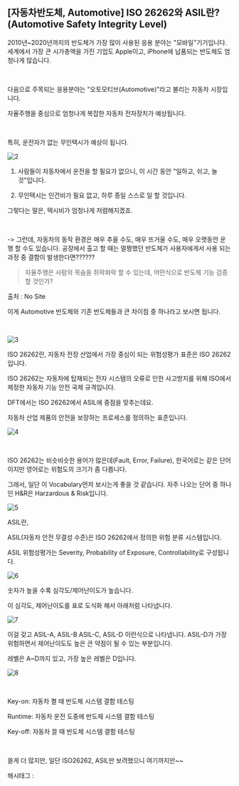 ## [자동차반도체, Automotive] ISO 26262와 ASIL란? (Automotive Safety Integrity Level)

2010년~2020년까지의 반도체가 가장 많이 사용된 응용 분야는 "모바일"기기입니다. 세계에서 가장 큰 시가총액을 가진 기업도 Apple이고, iPhone에 납품되는 반도체도 엄청나게 많습니다.

​

다음으로 주목되는 응용분야는 "오토모티브(Automotive)"라고 불리는 자동차 시장입니다.

자율주행을 중심으로 엄청나게 복잡한 자동차 전자장치가 예상됩니다.

​

특히, 운전자가 없는 무인택시가 예상이 됩니다.

![2](/asset/img/223313878255/2.png)

1) 사람들이 자동차에서 운전을 할 필요가 없으니, 이 시간 동안 "일하고, 쉬고, 놀 것"입니다.

2) 무인택시는 인건비가 필요 없고, 하루 종일 스스로 일 할 것입니다.

그렇다는 말은, 택시비가 엄청나게 저렴해지겠죠.

​

-> 그런데, 자동차의 동작 환경은 매우 추울 수도, 매우 뜨거울 수도, 매우 오랫동안 운행 할 수도 있습니다. 공장에서 출고 할 때는 멀쩡했던 반도체가 사용자에게서 사용 되는 과정 중 결함이 발생한다면??????

> 자율주행은 사람의 목숨을 쥐락펴락 할 수 있는데, 어떤식으로 반도체 기능 검증 할 것인가?

출처 : No Site

이게 Automotive 반도체와 기존 반도체들과 큰 차이점 중 하나라고 보시면 됩니다.

​

![3](/asset/img/223313878255/3.png)

ISO 26262란, 자동차 전장 산업에서 가장 중심이 되는 위험성평가 표준은 ISO 26262입니다.

ISO 26262는 자동차에 탑재되는 전자 시스템의 오류로 인한 사고방지를 위해 ISO에서 제정한 자동차 기능 안전 국제 규격입니다.

DFT에서는 ISO 26262에서 ASIL에 중점을 맞추는데요. 

자동차 산업 제품의 안전을 보장하는 프로세스를 정의하는 표준입니다.

![4](/asset/img/223313878255/4.png)

​

ISO 26262는 비슷비슷한 용어가 많은데(Fault, Error, Failure), 한국어로는 같은 단어이지만 영어로는 위험도의 크기가 좀 다릅니다.

그래서, 일단 이 Vocabulary먼저 보시는게 좋을 것 같습니다. 자주 나오는 단어 중 하나인 H&R은 Harzardous & Risk입니다.

![5](/asset/img/223313878255/5.png)

ASIL란,

ASIL(자동차 안전 무결성 수준)은 ISO 26262에서 정의한 위험 분류 시스템입니다. 

ASIL 위험성평가는 Severity, Probability of Exposure, Controllability로 구성됩니다.

![6](/asset/img/223313878255/6.png)

숫자가 높을 수록 심각도/제어난이도가 높습니다.

이 심각도, 제어난이도를 표로 도식화 해서 아래처럼 나타냅니다.

![7](/asset/img/223313878255/7.png)

이걸 갖고 ASIL-A, ASIL-B ASIL-C, ASIL-D 이런식으로 나타냅니다. ASIL-D가 가장 위험하면서 제어난이도도 높은 큰 약점이 될 수 있는 부분입니다.

레벨은 A~D까지 있고, 가장 높은 레벨은 D입니다.

![8](/asset/img/223313878255/8.png)

​

Key-on: 자동차 켤 때 반도체 시스템 결함 테스팅

Runtime: 자동차 운전 도중에 반도체 시스템 결함 테스팅

Key-off: 자동차 끌 때 반도체 시스템 결함 테스팅

​

쓸게 더 많지만, 일단 ISO26262, ASIL만 보려했으니 여기까지만~~

 해시태그 : 